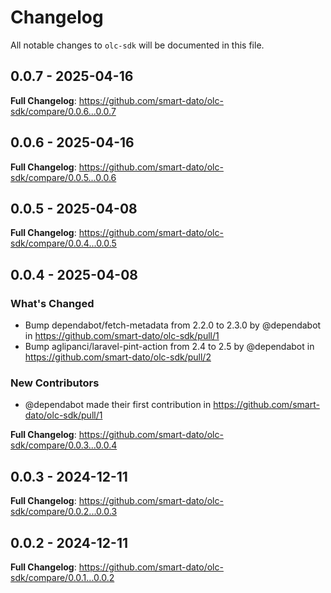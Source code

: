 # Changelog

All notable changes to `olc-sdk` will be documented in this file.

## 0.0.7 - 2025-04-16

**Full Changelog**: https://github.com/smart-dato/olc-sdk/compare/0.0.6...0.0.7

## 0.0.6 - 2025-04-16

**Full Changelog**: https://github.com/smart-dato/olc-sdk/compare/0.0.5...0.0.6

## 0.0.5 - 2025-04-08

**Full Changelog**: https://github.com/smart-dato/olc-sdk/compare/0.0.4...0.0.5

## 0.0.4 - 2025-04-08

### What's Changed

* Bump dependabot/fetch-metadata from 2.2.0 to 2.3.0 by @dependabot in https://github.com/smart-dato/olc-sdk/pull/1
* Bump aglipanci/laravel-pint-action from 2.4 to 2.5 by @dependabot in https://github.com/smart-dato/olc-sdk/pull/2

### New Contributors

* @dependabot made their first contribution in https://github.com/smart-dato/olc-sdk/pull/1

**Full Changelog**: https://github.com/smart-dato/olc-sdk/compare/0.0.3...0.0.4

## 0.0.3 - 2024-12-11

**Full Changelog**: https://github.com/smart-dato/olc-sdk/compare/0.0.2...0.0.3

## 0.0.2 - 2024-12-11

**Full Changelog**: https://github.com/smart-dato/olc-sdk/compare/0.0.1...0.0.2
